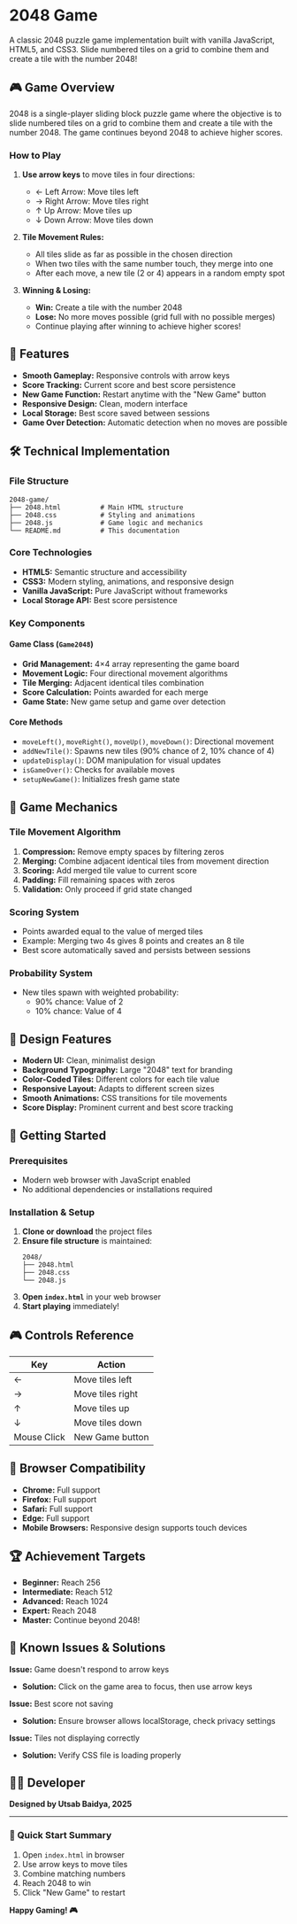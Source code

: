 # 2048 Game

A classic 2048 puzzle game implementation built with vanilla JavaScript, HTML5, and CSS3. Slide numbered tiles on a grid to combine them and create a tile with the number 2048!

## 🎮 Game Overview

2048 is a single-player sliding block puzzle game where the objective is to slide numbered tiles on a grid to combine them and create a tile with the number 2048. The game continues beyond 2048 to achieve higher scores.

### How to Play

1. **Use arrow keys** to move tiles in four directions:
   - ← Left Arrow: Move tiles left
   - → Right Arrow: Move tiles right  
   - ↑ Up Arrow: Move tiles up
   - ↓ Down Arrow: Move tiles down

2. **Tile Movement Rules:**
   - All tiles slide as far as possible in the chosen direction
   - When two tiles with the same number touch, they merge into one
   - After each move, a new tile (2 or 4) appears in a random empty spot

3. **Winning & Losing:**
   - **Win:** Create a tile with the number 2048
   - **Lose:** No more moves possible (grid full with no possible merges)
   - Continue playing after winning to achieve higher scores!

## 🚀 Features

- **Smooth Gameplay:** Responsive controls with arrow keys
- **Score Tracking:** Current score and best score persistence
- **New Game Function:** Restart anytime with the "New Game" button
- **Responsive Design:** Clean, modern interface
- **Local Storage:** Best score saved between sessions
- **Game Over Detection:** Automatic detection when no moves are possible

## 🛠️ Technical Implementation

### File Structure
```
2048-game/
├── 2048.html          # Main HTML structure
├── 2048.css           # Styling and animations
├── 2048.js            # Game logic and mechanics
└── README.md          # This documentation
```

### Core Technologies
- **HTML5:** Semantic structure and accessibility
- **CSS3:** Modern styling, animations, and responsive design
- **Vanilla JavaScript:** Pure JavaScript without frameworks
- **Local Storage API:** Best score persistence

### Key Components

#### Game Class (`Game2048`)
- **Grid Management:** 4×4 array representing the game board
- **Movement Logic:** Four directional movement algorithms
- **Tile Merging:** Adjacent identical tiles combination
- **Score Calculation:** Points awarded for each merge
- **Game State:** New game setup and game over detection

#### Core Methods
- `moveLeft()`, `moveRight()`, `moveUp()`, `moveDown()`: Directional movement
- `addNewTile()`: Spawns new tiles (90% chance of 2, 10% chance of 4)
- `updateDisplay()`: DOM manipulation for visual updates
- `isGameOver()`: Checks for available moves
- `setupNewGame()`: Initializes fresh game state

## 🎯 Game Mechanics

### Tile Movement Algorithm
1. **Compression:** Remove empty spaces by filtering zeros
2. **Merging:** Combine adjacent identical tiles from movement direction
3. **Scoring:** Add merged tile value to current score
4. **Padding:** Fill remaining spaces with zeros
5. **Validation:** Only proceed if grid state changed

### Scoring System
- Points awarded equal to the value of merged tiles
- Example: Merging two 4s gives 8 points and creates an 8 tile
- Best score automatically saved and persists between sessions

### Probability System
- New tiles spawn with weighted probability:
  - 90% chance: Value of 2
  - 10% chance: Value of 4

## 🎨 Design Features

- **Modern UI:** Clean, minimalist design
- **Background Typography:** Large "2048" text for branding
- **Color-Coded Tiles:** Different colors for each tile value
- **Responsive Layout:** Adapts to different screen sizes
- **Smooth Animations:** CSS transitions for tile movements
- **Score Display:** Prominent current and best score tracking

## 🚀 Getting Started

### Prerequisites
- Modern web browser with JavaScript enabled
- No additional dependencies or installations required

### Installation & Setup
1. **Clone or download** the project files
2. **Ensure file structure** is maintained:
   ```
   2048/
   ├── 2048.html
   ├── 2048.css
   └── 2048.js
   ```
3. **Open `index.html`** in your web browser
4. **Start playing** immediately!

## 🎮 Controls Reference

| Key | Action |
|-----|--------|
| ← | Move tiles left |
| → | Move tiles right |
| ↑ | Move tiles up |
| ↓ | Move tiles down |
| Mouse Click | New Game button |

## 📱 Browser Compatibility

- **Chrome:** Full support
- **Firefox:** Full support  
- **Safari:** Full support
- **Edge:** Full support
- **Mobile Browsers:** Responsive design supports touch devices

## 🏆 Achievement Targets

- **Beginner:** Reach 256
- **Intermediate:** Reach 512  
- **Advanced:** Reach 1024
- **Expert:** Reach 2048
- **Master:** Continue beyond 2048!

## 🐛 Known Issues & Solutions

**Issue:** Game doesn't respond to arrow keys
- **Solution:** Click on the game area to focus, then use arrow keys

**Issue:** Best score not saving
- **Solution:** Ensure browser allows localStorage, check privacy settings

**Issue:** Tiles not displaying correctly
- **Solution:** Verify CSS file is loading properly

## 👨‍💻 Developer

**Designed by Utsab Baidya, 2025**

---

### 🎯 Quick Start Summary

1. Open `index.html` in browser
2. Use arrow keys to move tiles
3. Combine matching numbers
4. Reach 2048 to win
5. Click "New Game" to restart

**Happy Gaming! 🎮**
